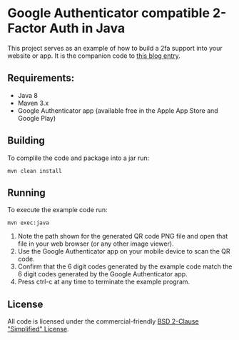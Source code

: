 # Google Authenticator compatible 2-Factor Auth in Java

This project serves as an example of how to build a 2fa support into your website or app. It is the companion code to [this blog entry](https://www.asaph.org/2016/04/google-authenticator-2fa-java.html).

## Requirements:

- Java 8
- Maven 3.x
- Google Authenticator app (available free in the Apple App Store and Google Play)

## Building

To complile the code and package into a jar run:

```shell
mvn clean install
```

## Running

To execute the example code run:

```shell
mvn exec:java
```

1. Note the path shown for the generated QR code PNG file and open that file in your web browser (or any other image viewer).
2. Use the Google Authenticator app on your mobile device to scan the QR code.
3. Confirm that the 6 digit codes generated by the example code match the 6 digit codes generated by the Google Authenticator app.
4. Press ctrl-c at any time to terminate the example program.

## License

All code is licensed under the commercial-friendly [BSD 2-Clause "Simplified" License](LICENSE).

